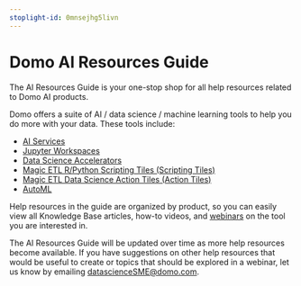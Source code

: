 ```yaml
---
stoplight-id: 0mnsejhg5livn
---
```


# Domo AI Resources Guide

The AI Resources Guide is your one-stop shop for all help resources related to Domo AI products. 

Domo offers a suite of AI / data science / machine learning tools to help you do more with your data. These tools include:
- [AI Services](ai-services.md)
- [Jupyter Workspaces](jupyter.md)
- [Data Science Accelerators](accelerators.md)
- [Magic ETL R/Python Scripting Tiles (Scripting Tiles)](scripting-tiles.md)
- [Magic ETL Data Science Action Tiles (Action Tiles)](data-science-tiles.md)
- [AutoML](autoML.md)

Help resources in the guide are organized by product, so you can easily view all Knowledge Base articles, how-to videos, and [webinars](webinars.md) on the tool you are interested in.

The AI Resources Guide will be updated over time as more help resources become available. If you have suggestions on other help resources that would be useful to create or topics that should be explored in a webinar, let us know by emailing datascienceSME@domo.com.






















